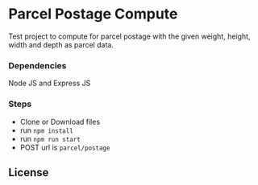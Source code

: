 # Parcel Postage Compute

Test project to compute for parcel postage with the given weight, height, width and depth as parcel data.

### Dependencies

Node JS and Express JS

### Steps

* Clone or Download files
* run `npm install`
* run `npm run start`
* POST url is `parcel/postage`

## License